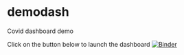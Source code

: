 # demodash
Covid dashboard demo


Click on the button below to launch the dashboard
[![Binder](https://mybinder.org/badge_logo.svg)](https://mybinder.org/v2/gh/fsmeraldi/demodash/HEAD?urlpath=voila%2Frender%2FDashboard.ipynb)
